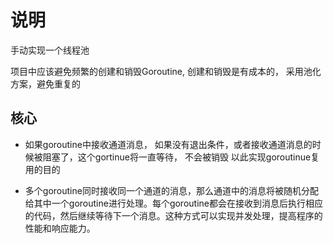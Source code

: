 # 说明
手动实现一个线程池

项目中应该避免频繁的创建和销毁Goroutine, 创建和销毁是有成本的， 采用池化方案，避免重复的

## 核心
* 如果goroutine中接收通道消息， 如果没有退出条件，或者接收通道消息的时候被阻塞了，这个gortinue将一直等待， 不会被销毁
以此实现goroutinue复用的目的

* 多个goroutine同时接收同一个通道的消息，那么通道中的消息将被随机分配给其中一个goroutine进行处理。每个goroutine都会在接收到消息后执行相应的代码，然后继续等待下一个消息。这种方式可以实现并发处理，提高程序的性能和响应能力。